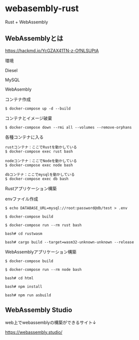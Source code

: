 # webasembly-rust

Rust + WebAssembly

## WebAssemblyとは
https://hackmd.io/YcGZAX41TN-z-OfNLSUPtA

環境

Diesel

MySQL

WebAsembly

コンテナ作成

```
$ docker-compose up -d --build
```

コンテナとイメージ破棄

```
$ docker-compose down --rmi all --volumes --remove-orphans
```

各種コンテナに入る

```
rustコンテナ：ここでRustを動かしている
$ docker-compose exec rust bash
```

```
nodeコンテナ：ここでNodeを動かしている
$ docker-compose exec node bash
```

```
dbコンテナ：ここでmysqlを動かしている
$ docker-compose exec db bash
```

Rustアプリケーション構築

envファイル作成
```
$ echo DATABASE_URL=mysql://root:password@db/test > .env
```

```
$ docker-compose build

$ docker-compose run --rm rust bash 

bash# cd rustwasm

bash# cargo build --target=wasm32-unknown-unknown --release

```

WebAssemblyアプリケーション構築

```
$ docker-compose build

$ docker-compose run --rm node bash 

bash# cd html

bash# npm install

bash# npm run asbuild

```

## WebAssembly Studio

web上でwebassemblyの構築ができるサイト↓

https://webassembly.studio/
